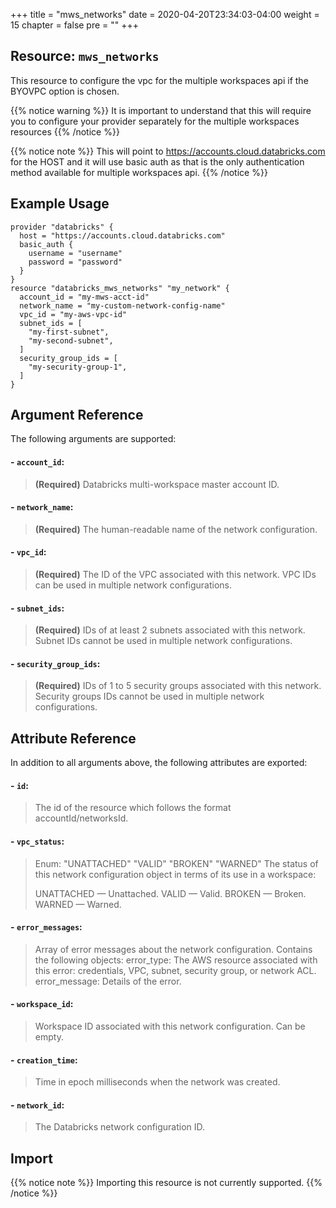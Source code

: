 +++
title = "mws_networks"
date = 2020-04-20T23:34:03-04:00
weight = 15
chapter = false
pre = ""
+++


## Resource: `mws_networks`

This resource to configure the vpc for the multiple workspaces api if the BYOVPC option is chosen.

{{% notice warning %}}
It is important to understand that this will require you to configure your provider separately for the 
multiple workspaces resources
{{% /notice %}}

{{% notice note %}}
This will point to https://accounts.cloud.databricks.com for the HOST and it will use basic auth 
as that is the only authentication method available for multiple workspaces api.
{{% /notice %}}


## Example Usage

````hcl
provider "databricks" {
  host = "https://accounts.cloud.databricks.com"
  basic_auth {
    username = "username"
    password = "password"
  }
}
resource "databricks_mws_networks" "my_network" {
  account_id = "my-mws-acct-id"
  network_name = "my-custom-network-config-name"
  vpc_id = "my-aws-vpc-id"
  subnet_ids = [
    "my-first-subnet",
    "my-second-subnet",
  ]
  security_group_ids = [
    "my-security-group-1",
  ]
}
````
## Argument Reference

The following arguments are supported:

#### - `account_id`:
> **(Required)** Databricks multi-workspace master account ID.

#### - `network_name`:
> **(Required)** The human-readable name of the network configuration.
                 
#### - `vpc_id`:
> **(Required)** The ID of the VPC associated with this network. VPC IDs can be used in multiple network configurations.

#### - `subnet_ids`:
> **(Required)** IDs of at least 2 subnets associated with this network. 
>Subnet IDs cannot be used in multiple network configurations.

#### - `security_group_ids`:
> **(Required)** IDs of 1 to 5 security groups associated with this network. 
>Security groups IDs cannot be used in multiple network configurations.


## Attribute Reference

In addition to all arguments above, the following attributes are exported:

#### - `id`:
> The id of the resource which follows the format accountId/networksId.

#### - `vpc_status`:
> Enum: "UNATTACHED" "VALID" "BROKEN" "WARNED"
> The status of this network configuration object in terms of its use in a workspace:
> 
> UNATTACHED — Unattached.
> VALID — Valid.
> BROKEN — Broken.
> WARNED — Warned.

#### - `error_messages`:
> Array of error messages about the network configuration.
> Contains the following objects: 
> error_type: The AWS resource associated with this error: credentials, VPC, subnet, security group, or network ACL.
> error_message: Details of the error.

#### - `workspace_id`:
> Workspace ID associated with this network configuration. Can be empty.

#### - `creation_time`:
> Time in epoch milliseconds when the network was created.

#### - `network_id`:
> The Databricks network configuration ID.

## Import

{{% notice note %}}
Importing this resource is not currently supported.
{{% /notice %}}
